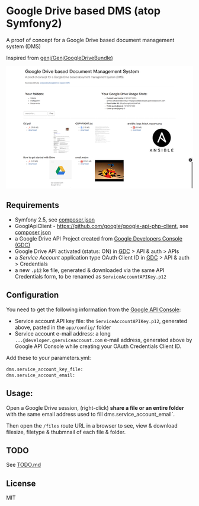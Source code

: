 # Google Drive based DMS (atop Symfony2)

A proof of concept for a Google Drive based document management system (DMS)  

Inspired from [genj/GenjGoogleDriveBundle)](https://github.com/genj/GenjGoogleDriveBundle)

![snapshot](snapshot.png)

## Requirements
  
 * Symfony 2.5, see [composer.json](composer.json)
 * GooglApiClient - https://github.com/google/google-api-php-client, see [composer.json](composer.json)
 * a Google Drive API Project created from [Google Developers Console (GDC)](https://console.developers.google.com/)
 * Google Drive API activated (status: ON) in [GDC](https://console.developers.google.com/) > API & auth > APIs
 * a *Service Account* application type OAuth Client ID in [GDC](https://console.developers.google.com/) > API & auth > Credentials 
 * a new `.p12` ke file, generated & downloaded via the same API Credentials form, to be renamed as `ServiceAccountAPIKey.p12` 
 
## Configuration

You need to get the following information from the [Google API Console](https://code.google.com/apis/console):

* Service account API key file: the `ServiceAccountAPIKey.p12`, generated above, pasted in the `app/config/` folder
* Service account e-mail address: a long `...@developer.gserviceaccount.com` e-mail address, generated above by Google API Console while creating your OAuth Credentials Client ID.

Add these to your parameters.yml:

```
dms.service_account_key_file:
dms.service_account_email:
```

## Usage:

Open a Google Drive session, (right-click) **share a file or an entire folder** 
with the same email address used to fill dms.service_account_email`.

Then open the `/files` route URL in a browser to see, view & download filesize, filetype & thubmnail of each file & folder.

## TODO

See [TODO.md](TODO.md)


## License

MIT
